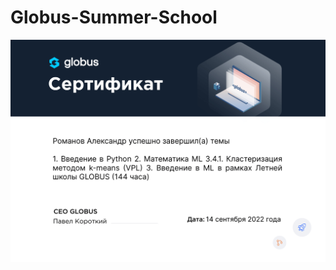 # Globus-Summer-School


![Сертификат - Летняя Школа Глобус](https://github.com/KsandrVenom/Globus-Summer-School/blob/main/Globus-%D1%81%D0%B5%D1%80%D1%82%D0%B8%D1%84%D0%B8%D0%BA%D0%B0%D1%829-1.png)
